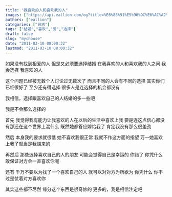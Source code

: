 ```yaml
---
title: "我喜欢的人和喜欢我的人"
images: ["https://api.eallion.com/og?title=%E6%88%91%E5%96%9C%E6%AC%A2%E7%9A%84%E4%BA%BA%E5%92%8C%E5%96%9C%E6%AC%A2%E6%88%91%E7%9A%84%E4%BA%BA"]
authors: ["eallion"]
categories: ["日志"]
tags: ["结婚","喜欢","爱","选择"]
draft: false
slug: "mychoose"
date: "2011-03-10 08:00:32"
lastmod: "2011-03-10 08:00:32"
---
```


如果没有找到相爱的人
但是又必须要选择结婚
在我喜欢的人和喜欢我的人之间
我会选择 我喜欢的人

这个问题已经被无数个人讨论过无数次了
而且不同的人会有不同的选择
其实你们已经很好了
至少还有得选择
很多人是连选择的机会都没有

我相信，选择跟喜欢自己的人结婚的多一些吧

我是不会那么选择的

首先
我觉得我有能力让我喜欢的人在以后的生活中喜欢上我
要是连这点信心都没有那还在这个世界上混什么
既然她都答应嫁给我了
肯定我没有那么很差劲

然后
本身我的要求就很低
她不喜欢我很正常
我就不作这方面的指望
万一她喜欢上我了就当是我赚来的

再然后
那些选择喜欢自己的人的朋友
可能会觉得自己是幸运的
你错了
你凭什么敢保证对方会一直喜欢你呢

还有
千万不要以为找了一个喜欢自己的人
就可以对对方为所欲为
你凭什么
你不过是仗着对方喜欢你

其实这些都不尽然
缘分这个东西是很奇妙的
更多的，我是相信注定吧
